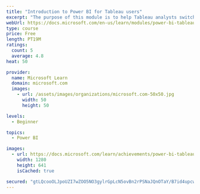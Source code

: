 ```yaml
---
title: "Introduction to Power BI for Tableau users"
excerpt: "The purpose of this module is to help Tableau analysts switch from Tableau to Microsoft Power BI."
webUrl: https://docs.microsoft.com/en-us/learn/modules/power-bi-tableau-intro/
type: course
price: Free
length: PT19M
ratings:
  count: 5
  average: 4.8
heat: 50

provider:
  name: Microsoft Learn
  domain: microsoft.com
  images:
    - url: /assets/images/organizations/microsoft.com-50x50.jpg
      width: 50
      height: 50

levels:
  - Beginner

topics:
  - Power BI

images:
  - url: https://docs.microsoft.com/learn/achievements/power-bi-tableau-intro-social.png
    width: 1280
    height: 641
    isCached: true

secured: "gtLQcooOLJpoUZI7wZOO5NO3gylrGpLcN5ovBn2rPSNaJQnOTaY/B7id4upcwF5OifMhxxmGq0l5CDJwvPfMwfhWQ98b0nSuhpjkCPCbFDp4ZDjKMxkZTkK9wg/U9ujekZFFYYzg6xDdDQ5pVjX/88/8RaN/e4AWTVMerK1/vKfkRHZXiucqx+aDGeiMEbmgaDhxgsZdAkGgL95j18dccyfK9rOZyOA7tTmxFlOuiypR148mjYH29sMPVsFi5ojhuioDzBB6YJeZhBU9UJ3XVdAm7uLayGE+Q5Xh3BxxyCxdS6XKer36R5j+eJNqEs+X7O7IBYr8R8DtqAE76PTO7ssAUm4y1COV8pxGc0wRW9CR5eJUD3uJ6dG29RdyXxS71F7Xw0xPnkkst9lhcnMqIxO7iUdBfkoiu8a53hUkDak=;x/XjOq9b2ny5TUxN/e0c5w=="
---
```


